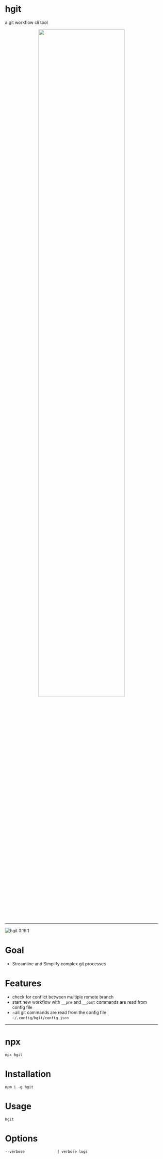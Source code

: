 # hgit
a git workflow cli tool

<p align="center">
  <img width="75%" src="https://raw.githubusercontent.com/wiki/metaory/hgit-cli/assets/hgit.png">
</p>

---

![hgit 0.19.1](https://raw.githubusercontent.com/wiki/metaory/hgit-cli/assets/gifcast_220902160438.gif)
<!-- ![hgit 0.17.0](https://raw.githubusercontent.com/wiki/metaory/hgit-cli/assets/gifcast_220828185239.gif) -->

Goal
====
- Streamline and Simplify complex git processes

Features
========
- check for conflict between multiple remote branch
- start new workflow with `__pre` and `__post` commands are read from config file
- ~all git commands are read from the config file `~/.config/hgit/config.json`

---

npx
===
    npx hgit

Installation
============
    npm i -g hgit

Usage
=====
    hgit

Options
=======
    --verbose               | verbose logs

